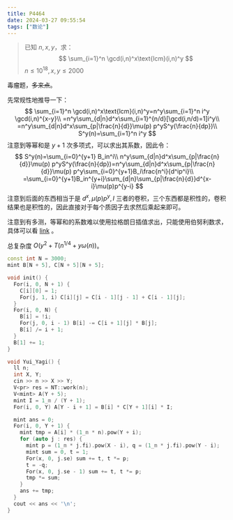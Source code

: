```yaml
---
title: P4464
date: 2024-03-27 09:55:54
tags: ["数论"]
---
```


> 已知 $n,x,y$​，求：
> $$
> \sum_{i=1}^n \gcd(i,n)^x\text{lcm}(i,n)^y
> $$
> $n\le 10^{18},x,y\le 2000$

<!--more-->

毒瘤题，~~多来点~~。

先常规性地推导一下：
$$
\sum_{i=1}^n \gcd(i,n)^x\text{lcm}(i,n)^y=n^y\sum_{i=1}^n i^y \gcd(i,n)^{x-y}\\
=n^y\sum_{d|n}d^x\sum_{i=1}^{n/d}[\gcd(i,n/d)=1]i^y\\
=n^y\sum_{d|n}d^x\sum_{p|\frac{n}{d}}\mu(p) p^yS^y(\frac{n}{dp})\\
S^y(n)=\sum_{i=1}^n i^y
$$
注意到等幂和是 $y+1$ 次多项式，可以求出其系数，因此令：
$$
S^y(n)=\sum_{i=0}^{y+1} B_in^i\\
n^y\sum_{d|n}d^x\sum_{p|\frac{n}{d}}\mu(p) p^yS^y(\frac{n}{dp})=n^y\sum_{d|n}d^x\sum_{p|\frac{n}{d}}\mu(p) p^y\sum_{i=0}^{y+1}B_i\frac{n^i}{d^ip^i}\\
=\sum_{i=0}^{y+1}B_in^{y+i}\sum_{d|n}\sum_{p|\frac{n}{d}}d^{x-i}\mu(p)p^{y-i}
$$
注意到后面的东西相当于是 $d^x,\mu(p)p^y,I$ 三者的卷积，三个东西都是积性的，卷积结果也是积性的，因此直接对于每个质因子去求然后乘起来即可。

注意到有多测，等幂和的系数难以使用拉格朗日插值求出，只能使用伯努利数求，具体可以看 [link](https://acetaffyqwq.github.io/math/2024/03/27/Bernoulli_number/) 。

总复杂度 $O(y^2+T(n^{1/4}+y\omega(n))$。

```CPP
const int N = 3000;
mint B[N + 5], C[N + 5][N + 5];

void init() {
  For(i, 0, N + 1) {
    C[i][0] = 1;
    For(j, 1, i) C[i][j] = C[i - 1][j - 1] + C[i - 1][j];
  }
  For(i, 0, N) {
    B[i] = !i;
    For(j, 0, i - 1) B[i] -= C[i + 1][j] * B[j];
    B[i] /= i + 1;
  }
  B[1] += 1;
}

void Yui_Yagi() {
  ll n;
  int X, Y;
  cin >> n >> X >> Y;
  V<pr> res = NT::work(n);
  V<mint> A(Y + 5);
  mint I = 1_m / (Y + 1);
  For(i, 0, Y) A[Y - i + 1] = B[i] * C[Y + 1][i] * I;

  mint ans = 0;
  For(i, 0, Y + 1) {
    mint tmp = A[i] * (1_m * n).pow(Y + i);
    for (auto j : res) {
      mint p = (1_m * j.fi).pow(X - i), q = (1_m * j.fi).pow(Y - i);
      mint sum = 0, t = 1;
      For(x, 0, j.se) sum += t, t *= p;
      t = -q;
      For(x, 0, j.se - 1) sum += t, t *= p;
      tmp *= sum;
    }
    ans += tmp;
  }
  cout << ans << '\n';
}
```

